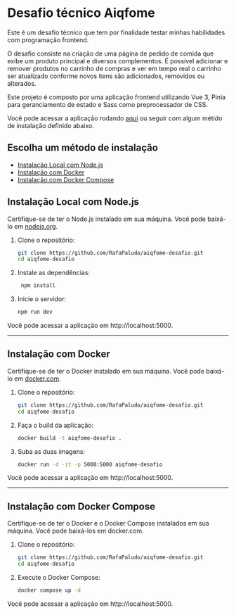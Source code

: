 # Desafio técnico Aiqfome

Este é um desafio técnico que tem por finalidade testar minhas habilidades com programação frontend.

O desafio consiste na criação de uma página de pedido de comida que exibe um produto principal e diversos complementos. É possível adicionar e remover produtos no carrinho de compras e ver em tempo real o carrinho ser atualizado conforme novos itens são adicionados, removidos ou alterados.

Este projeto é composto por uma aplicação frontend utilizando Vue 3, Pinia para geranciamento de estado e Sass como preprocessador de CSS.

Você pode acessar a aplicação rodando [aqui](http://35.173.236.69:5000/) ou seguir com algum métido de instalação definido abaixo.

## Escolha um método de instalação
- [Instalação Local com Node.js](#instalação-local-com-nodejs)
- [Instalação com Docker](#instalação-com-docker)
- [Instalação com Docker Compose](#instalação-com-docker-compose)

## Instalação Local com Node.js

Certifique-se de ter o Node.js instalado em sua máquina. Você pode baixá-lo em [nodejs.org](https://nodejs.org/).

1. Clone o repositório:
   ```bash
   git clone https://github.com/RafaPaludo/aiqfome-desafio.git
   cd aiqfome-desafio

2. Instale as dependências:
    ```bash
     npm install

3. Inicie o servidor:
     ```bash
     npm run dev

Você pode acessar a aplicação em http://localhost:5000.

----

## Instalação com Docker

Certifique-se de ter o Docker instalado em sua máquina. Você pode baixá-lo em [docker.com](https://www.docker.com/).

1. Clone o repositório:
   ```bash
   git clone https://github.com/RafaPaludo/aiqfome-desafio.git
   cd aiqfome-desafio

3. Faça o build da aplicação:
    ```bash
    docker build -t aiqfome-desafio .

4. Suba as duas imagens:
    ```bash
    docker run -d -it -p 5000:5000 aiqfome-desafio

Você pode acessar a aplicação em http://localhost:5000.

----

## Instalação com Docker Compose

Certifique-se de ter o Docker e o Docker Compose instalados em sua máquina. Você pode baixá-los em docker.com.

1. Clone o repositório:
   ```bash
   git clone https://github.com/RafaPaludo/aiqfome-desafio.git
   cd aiqfome-desafio

2. Execute o Docker Compose:
   ```bash
   docker compose up -d 
   
Você pode acessar a aplicação em http://localhost:5000.
